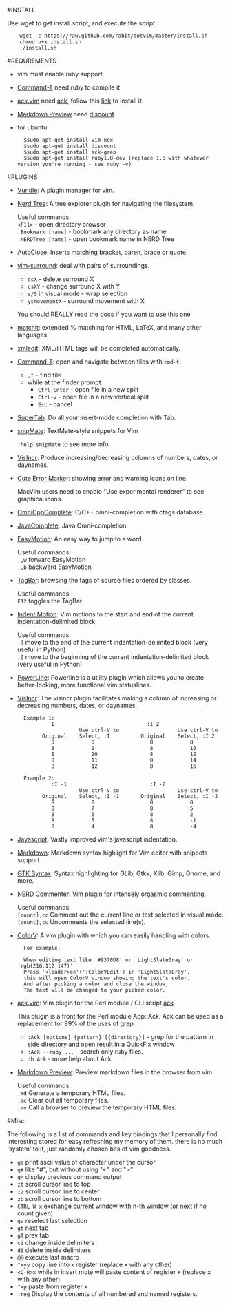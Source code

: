 
#INSTALL

Use wget to get install script, and execute the script.

        wget -c https://raw.github.com/rabit/dotvim/master/install.sh
        chmod u+x install.sh
        ./install.sh

#REQUREMENTS

* vim must enable ruby support
* [Command-T](https://github.com/wincent/Command-T) need ruby to compile it.
* [ack.vim](https://github.com/mileszs/ack.vim) need [ack](http://betterthangrep.com/), follow this [link](http://betterthangrep.com/install/) to install it.
* [Markdown Preview](https://github.com/mkitt/markdown-preview.vim) need [discount](http://www.pell.portland.or.us/~orc/Code/discount).
* for ubuntu

        $sudo apt-get install vim-nox
        $sudo apt-get install discount
        $sudo apt-get install ack-grep
        $sudo apt-get install ruby1.8-dev (replace 1.8 with whatever version you're running - see ruby -v)

#PLUGINS

* [Vundle](https://github.com/gmarik/vundle): A plugin manager for vim.

* [Nerd Tree](http://www.vim.org/scripts/script.php?script_id=1658): A tree explorer plugin for navigating the filesystem.

  Useful commands:  
    `<F11>` - open directory browser  
    `:Bookmark [name]` - bookmark any directory as name  
    `:NERDTree [name]` - open bookmark name in NERD Tree

* [AutoClose](http://www.vim.org/scripts/script.php?script_id=1849):  Inserts matching bracket, paren, brace or quote.

* [vim-surround](https://github.com/tpope/vim-surround/blob/master/doc/surround.txt): deal with pairs of surroundings.

    * `dsX` - delete surround X
    * `csXY` - change surround X with Y
    * `s/S` in visual mode - wrap selection
    * `ysMovementX` - surround movement with X

    You should REALLY read the docs if you want to use this one

* [matchit](http://www.vim.org/scripts/script.php?script_id=39): extended % matching for HTML, LaTeX, and many other languages. 

* [xmledit](http://www.vim.org/scripts/script.php?script_id=301): XML/HTML tags will be completed automatically.

* [Command-T](https://github.com/wincent/Command-T): open and navigate between files with `cmd-t`.

    * `,t` - find file
    * while at the finder prompt:
      * `Ctrl-Enter` - open file in a new split
      * `Ctrl-v` - open file in a new vertical split
      * `Esc` - cancel

* [SuperTab](http://www.vim.org/scripts/script.php?script_id=1643): Do all your insert-mode completion with Tab.

* [snipMate](http://www.vim.org/scripts/script.php?script_id=2540): TextMate-style snippets for Vim

  `:help snipMate` to see more info.

* [VisIncr](http://www.vim.org/scripts/script.php?script_id=670): Produce increasing/decreasing columns of numbers, dates, or daynames.
  
* [Cute Error Marker](http://www.vim.org/scripts/script.php?script_id=2653): showing error and warning icons on line.
  
   MacVim users need to enable "Use experimental renderer" to see
   graphical icons.

* [OmniCppComplete](http://www.vim.org/scripts/script.php?script_id=1520): C/C++ omni-completion with ctags database.

* [JavaComplete](http://www.vim.org/scripts/script.php?script_id=1785): Java Omni-completion.

* [EasyMotion](https://github.com/Lokaltog/vim-easymotion): An easy way to jump to a word.

  Useful commands:  
    `,,w` forward EasyMotion  
    `,,b` backward EasyMotion  

* [TagBar](http://majutsushi.github.com/tagbar/): browsing the tags of source files ordered by classes.

  Useful commands:  
    `F12` toggles the TagBar  

* [Indent Motion](https://github.com/vim-scripts/indent-motion): Vim motions to the start and end of the current indentation-delimited block.

  Useful commands:  
    `,]` move to the end of the current indentation-delimited block (very useful in Python)  
    `,[` move to the beginning of the current indentation-delimited block (very useful in Python)  

* [PowerLine](https://github.com/Lokaltog/vim-powerline): Powerline is a utility plugin which allows you to create better-looking, more functional vim statuslines.

* [VisIncr](https://github.com/vim-scripts/VisIncr): The visincr plugin facilitates making a column of increasing or decreasing numbers, dates, or daynames.

        Example 1:  
                :I                              :I 2  
                          Use ctrl-V to                   Use ctrl-V to  
              Original    Select, :I          Original    Select, :I 2  
                 8            8                  8            8  
                 8            9                  8            10  
                 8            10                 8            12  
                 8            11                 8            14  
                 8            12                 8            16
        
        Example 2:
                 :I -1                           :I -2  
                          Use ctrl-V to                   Use ctrl-V to  
              Original    Select, :I -1       Original    Select, :I -3  
                 8            8                  8            8  
                 8            7                  8            5  
                 8            6                  8            2  
                 8            5                  8            -1  
                 8            4                  8            -4  

* [Javascript](https://github.com/pangloss/vim-javascript): Vastly improved vim's javascript indentation.

* [Markdown](https://github.com/hallison/vim-markdown): Markdown syntax highlight for Vim editor with snippets support

* [GTK Syntax](https://github.com/vim-scripts/gtk-vim-syntax): Syntax highlighting for GLib, Gtk+, Xlib, Gimp, Gnome, and more.

* [NERD Commenter](https://github.com/scrooloose/nerdcommenter): Vim plugin for intensely orgasmic commenting.

  Useful commands:  
    `[count],cc` Comment out the current line or text selected in visual mode.  
    `[count],cu` Uncomments the selected line(s).  

* [ColorV](https://github.com/Rykka/ColorV): A vim plugin with which you can easily handling with colors. 

        For example:

        When editing text like '#9370D8' or 'LightSlateGray' or 'rgb(216,112,147)'
        Press '<leader>ce'(':ColorVEdit') in 'LightSlateGray',
        this will open ColorV window showing the text's color.
        And after picking a color and close the window,
        The text will be changed to your picked color.
 
* [ack.vim](https://github.com/mileszs/ack.vim): Vim plugin for the Perl module / CLI script [ack](http://betterthangrep.com/)

    This plugin is a front for the Perl module App::Ack. Ack can be used as a replacement for 99% of the uses of grep.

    * `:Ack [options] {pattern} [{directory}]` - grep for the pattern in side directory and open result in a QuickFix window
    * `:Ack --ruby ...` - search only ruby files.
    * `:h Ack` - more help about Ack

* [Markdown Preview](https://github.com/mkitt/markdown-preview.vim): Preview markdown files in the browser from vim.

  Useful commands:  
    `,md` Generate a temporary HTML files.  
    `,mc` Clear out all temporary files.  
    `,mv` Call a browser to preview the temporary HTML files.

#Misc

The following is a list of commands and key bindings that I personally find interesting
stored for easy refreshing my memory of them. there is no much 'system' to it, just
randomly chosen bits of vim goodness.


* `ga` print ascii value of character under the cursor
* `g#` like "#", but without using "\<" and "\>"
* `g<` display previous command output
* `zt` scroll cursor line to top
* `zz` scroll cursor line to center
* `zb` scroll cursor line to bottom
* `CTRL-W x` exchange current window with n-th window (or next if no count given)
* `gv` reselect last selection
* `gt` next tab
* `gT` prev tab
* `ci` change inside delimiters
* `di` delete inside delimiters
* `@@` execute last macro
* `"xyy` copy line into `x` register (replace x with any other)
* `<C-R>x` while in insert mote will paste content of register x (replace x with any other)
* `"xp` paste from register x
* `:reg` Display the contents of all numbered and named registers.



